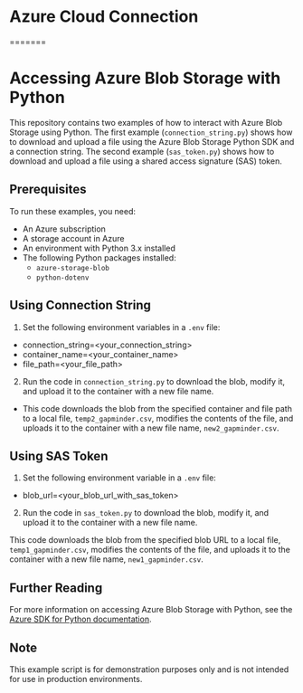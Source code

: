 # Azure Cloud Connection
=======
# Accessing Azure Blob Storage with Python

This repository contains two examples of how to interact with Azure Blob Storage using Python. The first example (`connection_string.py`) shows how to download and upload a file using the Azure Blob Storage Python SDK and a connection string. The second example (`sas_token.py`) shows how to download and upload a file using a shared access signature (SAS) token.

## Prerequisites

To run these examples, you need:

- An Azure subscription
- A storage account in Azure
- An environment with Python 3.x installed
- The following Python packages installed:
  - `azure-storage-blob`
  - `python-dotenv`

## Using Connection String

1. Set the following environment variables in a `.env` file:

- connection_string=<your_connection_string>
- container_name=<your_container_name>
- file_path=<your_file_path>

2. Run the code in `connection_string.py` to download the blob, modify it, and upload it to the container with a new file name.

- This code downloads the blob from the specified container and file path to a local file, `temp2_gapminder.csv`, modifies the contents of the file, and uploads it to the container with a new file name, `new2_gapminder.csv`.

## Using SAS Token

1. Set the following environment variable in a `.env` file:

- blob_url=<your_blob_url_with_sas_token>

2. Run the code in `sas_token.py` to download the blob, modify it, and upload it to the container with a new file name.

This code downloads the blob from the specified blob URL to a local file, `temp1_gapminder.csv`, modifies the contents of the file, and uploads it to the container with a new file name, `new1_gapminder.csv`.

## Further Reading

For more information on accessing Azure Blob Storage with Python, see the [Azure SDK for Python documentation](https://docs.microsoft.com/en-us/azure/storage/blobs/storage-quickstart-blobs-python).


## Note

This example script is for demonstration purposes only and is not intended for use in production environments. 


